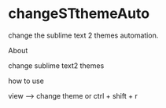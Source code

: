 changeSTthemeAuto
=================

change the sublime text 2 themes automation.

About

change sublime text2 themes 

how to use

view --> change theme or ctrl + shift + r

